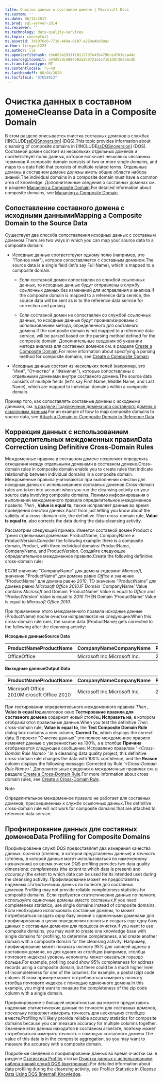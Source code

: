 ```yaml
---
title: Очистка данных в составном домене | Microsoft Docs
ms.custom: ''
ms.date: 06/13/2017
ms.prod: sql-server-2014
ms.reviewer: ''
ms.technology: data-quality-services
ms.topic: conceptual
ms.assetid: 7d1076e0-7710-469a-9107-e293e4bd80ac
author: lrtoyou1223
ms.author: lle
ms.openlocfilehash: c9e00342933f18112707e43b479bced763eca44c
ms.sourcegitcommit: ad4d92dce894592a259721a1571b1d8736abacdb
ms.translationtype: MT
ms.contentlocale: ru-RU
ms.lasthandoff: 08/04/2020
ms.locfileid: "87658413"
---
```

# <a name="cleanse-data-in-a-composite-domain"></a><span data-ttu-id="b667d-102">Очистка данных в составном домене</span><span class="sxs-lookup"><span data-stu-id="b667d-102">Cleanse Data in a Composite Domain</span></span>
  <span data-ttu-id="b667d-103">В этом разделе описывается очистка составных доменов в службах [!INCLUDE[ssDQSnoversion](../includes/ssdqsnoversion-md.md)] (DQS).</span><span class="sxs-lookup"><span data-stu-id="b667d-103">This topic provides information about cleansing of composite domains in [!INCLUDE[ssDQSnoversion](../includes/ssdqsnoversion-md.md)] (DQS).</span></span> <span data-ttu-id="b667d-104">Составной домен состоит из нескольких отдельных доменов и соответствует полю данных, которое включает несколько связанных терминов.</span><span class="sxs-lookup"><span data-stu-id="b667d-104">A composite domain consists of two or more single domains, and maps to a data field that consists of multiple related terms.</span></span> <span data-ttu-id="b667d-105">Отдельные домены в составном домене должны иметь общие области набора знаний.</span><span class="sxs-lookup"><span data-stu-id="b667d-105">The individual domains in a composite domain must have a common area of knowledge.</span></span> <span data-ttu-id="b667d-106">Дополнительные сведения о составных доменах см. в разделе [Managing a Composite Domain](../../2014/data-quality-services/managing-a-composite-domain.md).</span><span class="sxs-lookup"><span data-stu-id="b667d-106">For detailed information about composite domains, see [Managing a Composite Domain](../../2014/data-quality-services/managing-a-composite-domain.md).</span></span>  
  
##  <a name="mapping-a-composite-domain-to-the-source-data"></a><a name="Mapping"></a> <span data-ttu-id="b667d-107">Сопоставление составного домена с исходными данными</span><span class="sxs-lookup"><span data-stu-id="b667d-107">Mapping a Composite Domain to the Source Data</span></span>  
 <span data-ttu-id="b667d-108">Существует два способа сопоставления исходных данных с составным доменом.</span><span class="sxs-lookup"><span data-stu-id="b667d-108">There are two ways in which you can map your source data to a composite domain:</span></span>  
  
-   <span data-ttu-id="b667d-109">Исходные данные соответствуют одному полю (например, это "Полное имя"), которое сопоставляется с составным доменом.</span><span class="sxs-lookup"><span data-stu-id="b667d-109">The source data is a single field (let's say Full Name), which is mapped to a composite domain.</span></span>  
  
    -   <span data-ttu-id="b667d-110">Если составной домен сопоставлен со службой ссылочных данных, то исходные данные будут отправлены в службу ссылочных данных без изменений для исправления и анализа.</span><span class="sxs-lookup"><span data-stu-id="b667d-110">If the composite domain is mapped to a reference data service, the source data will be sent as is to the reference data service for correction and parsing.</span></span>  
  
    -   <span data-ttu-id="b667d-111">Если составной домен не сопоставлен со службой ссылочных данных, то исходные данные будут проанализированы с использованием метода, определенного для составного домена.</span><span class="sxs-lookup"><span data-stu-id="b667d-111">If the composite domain is not mapped to a reference data service, will be parsed based on the parsing method defined for the composite domain.</span></span> <span data-ttu-id="b667d-112">Дополнительные сведения об указании метода анализа для составных доменов см. в разделе [Create a Composite Domain](../../2014/data-quality-services/create-a-composite-domain.md).</span><span class="sxs-lookup"><span data-stu-id="b667d-112">For more information about specifying a parsing method for composite domains, see [Create a Composite Domain](../../2014/data-quality-services/create-a-composite-domain.md)</span></span>  
  
-   <span data-ttu-id="b667d-113">Исходные данные состоят из нескольких полей (например, это "Имя", "Отчество" и "Фамилия"), которые сопоставлены с отдельными доменами внутри составного домена.</span><span class="sxs-lookup"><span data-stu-id="b667d-113">The source data consists of multiple fields (let's say First Name, Middle Name, and Last Name), which are mapped to individual domains within a composite domain.</span></span>  
  
 <span data-ttu-id="b667d-114">Пример того, как сопоставлять составные домены с исходными данными, см. [в разделе Подключение домена или составного домена к ссылочным данным](../../2014/data-quality-services/attach-a-domain-or-composite-domain-to-reference-data.md).</span><span class="sxs-lookup"><span data-stu-id="b667d-114">For an example of how to map composite domains to source data, see [Attach a Domain or Composite Domain to Reference Data](../../2014/data-quality-services/attach-a-domain-or-composite-domain-to-reference-data.md).</span></span>  
  
##  <a name="data-correction-using-definitive-cross-domain-rules"></a><a name="CDCorrection"></a> <span data-ttu-id="b667d-115">Коррекция данных с использованием определительных междоменных правил</span><span class="sxs-lookup"><span data-stu-id="b667d-115">Data Correction using Definitive Cross-Domain Rules</span></span>  
 <span data-ttu-id="b667d-116">Междоменные правила в составном домене позволяют определять отношения между отдельными доменами в составном домене.</span><span class="sxs-lookup"><span data-stu-id="b667d-116">Cross-domain rules in composite domain enable you to create rules that indicate relationship between individual domains in a composite domain.</span></span> <span data-ttu-id="b667d-117">Междоменные правила учитываются при выполнении очистки для исходных данных с использованием составных доменов.</span><span class="sxs-lookup"><span data-stu-id="b667d-117">Cross-domain rules are taken into account when you run the cleansing activity on your source data involving composite domains.</span></span> <span data-ttu-id="b667d-118">Помимо информирования о выполнении междоменного правила определительное междоменное правило *Then* , **Value is equal to**, также исправляет данные во время проведения очистки данных.</span><span class="sxs-lookup"><span data-stu-id="b667d-118">Apart from just letting you know about the validity of a cross-domain rule, the definitive *Then* cross-domain rule, **Value is equal to**, also corrects the data during the data-cleansing activity.</span></span>  
  
 <span data-ttu-id="b667d-119">Рассмотрим следующий пример. Имеется составной домен Product с тремя отдельными доменами: ProductName, CompanyName и ProductVersion.</span><span class="sxs-lookup"><span data-stu-id="b667d-119">Consider the following example: there is a composite domain, Product, with three individual domains: ProductName, CompanyName, and ProductVersion.</span></span> <span data-ttu-id="b667d-120">Создайте следующее определительное междоменное правило:</span><span class="sxs-lookup"><span data-stu-id="b667d-120">Create the following definitive cross-domain rule:</span></span>  
  
 <span data-ttu-id="b667d-121">ЕСЛИ значение "CompanyName" для домена содержит *Microsoft*, значение "ProductName" для домена равно *Office* и значение "ProductName" для домена равно *2010*, ТО значение "ProductName" для домена равно *Microsoft Office 2010*.</span><span class="sxs-lookup"><span data-stu-id="b667d-121">IF Domain 'CompanyName' Value contains *Microsoft* and Domain 'ProductName' Value is equal to *Office* and 'ProductVersion' Value is equal to *2010* THEN Domain 'ProductName' Value is equal to *Microsoft Office 2010*.</span></span>  
  
 <span data-ttu-id="b667d-122">При применении этого междоменного правила исходные данные (ProductName) после очистки исправляются на следующие:</span><span class="sxs-lookup"><span data-stu-id="b667d-122">When this cross-domain rule runs, the source data (ProductName) gets corrected to the following after the cleansing activity:</span></span>  
  
 <span data-ttu-id="b667d-123">**Исходные данные**</span><span class="sxs-lookup"><span data-stu-id="b667d-123">**Source Data**</span></span>  
  
|<span data-ttu-id="b667d-124">ProductName</span><span class="sxs-lookup"><span data-stu-id="b667d-124">ProductName</span></span>|<span data-ttu-id="b667d-125">CompanyName</span><span class="sxs-lookup"><span data-stu-id="b667d-125">CompanyName</span></span>|<span data-ttu-id="b667d-126">ProductVersion</span><span class="sxs-lookup"><span data-stu-id="b667d-126">ProductVersion</span></span>|  
|-----------------|-----------------|--------------------|  
|<span data-ttu-id="b667d-127">Office</span><span class="sxs-lookup"><span data-stu-id="b667d-127">Office</span></span>|<span data-ttu-id="b667d-128">Microsoft Inc.</span><span class="sxs-lookup"><span data-stu-id="b667d-128">Microsoft Inc.</span></span>|<span data-ttu-id="b667d-129">2010</span><span class="sxs-lookup"><span data-stu-id="b667d-129">2010</span></span>|  
  
 <span data-ttu-id="b667d-130">**Выходные данные**</span><span class="sxs-lookup"><span data-stu-id="b667d-130">**Output Data**</span></span>  
  
|<span data-ttu-id="b667d-131">ProductName</span><span class="sxs-lookup"><span data-stu-id="b667d-131">ProductName</span></span>|<span data-ttu-id="b667d-132">CompanyName</span><span class="sxs-lookup"><span data-stu-id="b667d-132">CompanyName</span></span>|<span data-ttu-id="b667d-133">ProductVersion</span><span class="sxs-lookup"><span data-stu-id="b667d-133">ProductVersion</span></span>|  
|-----------------|-----------------|--------------------|  
|<span data-ttu-id="b667d-134">Microsoft Office 2010</span><span class="sxs-lookup"><span data-stu-id="b667d-134">Microsoft Office 2010</span></span>|<span data-ttu-id="b667d-135">Microsoft Inc.</span><span class="sxs-lookup"><span data-stu-id="b667d-135">Microsoft Inc.</span></span>|<span data-ttu-id="b667d-136">2010</span><span class="sxs-lookup"><span data-stu-id="b667d-136">2010</span></span>|  
  
 <span data-ttu-id="b667d-137">При тестировании определительного междоменного правила *Then* , **Value is equal to**диалоговое окно **Тестирование правила для составного домена** содержит новый столбец **Исправить на**, в котором отображаются правильные данные.</span><span class="sxs-lookup"><span data-stu-id="b667d-137">When you test the definitive *Then* cross-domain rule, **Value is equal to**, the **Test Composite Domain Rule** dialog box contains a new column, **Correct To**, which displays the correct data.</span></span> <span data-ttu-id="b667d-138">В проекте "Очистка данных" это полное междоменное правило изменяет данные с уверенностью на 100%, а в столбце **Причина** отображается следующее сообщение: Исправлено правилом ' *\<Cross-Domain Rule Name>* '.</span><span class="sxs-lookup"><span data-stu-id="b667d-138">In a cleansing data quality project, this definitive cross-domain rule changes the data with 100% confidence, and the **Reason** column displays the following message: Corrected by Rule '*\<Cross-Domain Rule Name>*'.</span></span> <span data-ttu-id="b667d-139">Дополнительные сведения о междоменных правилах см. в разделе [Create a Cross-Domain Rule](../../2014/data-quality-services/create-a-cross-domain-rule.md).</span><span class="sxs-lookup"><span data-stu-id="b667d-139">For more information about cross domain rules, see [Create a Cross-Domain Rule](../../2014/data-quality-services/create-a-cross-domain-rule.md).</span></span>  
  
> [!NOTE]  
>  <span data-ttu-id="b667d-140">Определительное междоменное правило не работает для составных доменов, присоединенных к службе ссылочных данных.</span><span class="sxs-lookup"><span data-stu-id="b667d-140">The definitive cross-domain rule will not work for composite domains that are attached to reference data service.</span></span>  
  
##  <a name="data-profiling-for-composite-domains"></a><a name="DataProfiling"></a><span data-ttu-id="b667d-141">Профилирование данных для составных доменов</span><span class="sxs-lookup"><span data-stu-id="b667d-141">Data Profiling for Composite Domains</span></span>  
 <span data-ttu-id="b667d-142">Профилирование служб DQS предоставляет два измерения качества данных: *полнота* (степень, в которой представлены данные) и *точность* (степень, в которой данные могут использоваться по намеченному назначению) во время очистки.</span><span class="sxs-lookup"><span data-stu-id="b667d-142">DQS profiling provides two data quality dimensions: *completeness* (the extent to which data is present) and *accuracy* (the extent to which data can be used for its intended use) during the cleansing activity.</span></span> <span data-ttu-id="b667d-143">Профилирование может не предоставлять надежных статистических данных по полноте для составных доменов.</span><span class="sxs-lookup"><span data-stu-id="b667d-143">Profiling may not provide reliable completeness statistics for composite domains.</span></span> <span data-ttu-id="b667d-144">Если требуются статистические данные по полноте, используйте одиночные домены вместо составных.</span><span class="sxs-lookup"><span data-stu-id="b667d-144">If you need completeness statistics, use single domains instead of composite domains.</span></span> <span data-ttu-id="b667d-145">Если необходимо использовать составные домены, то может потребоваться создать одну базу знаний с одиночными доменами для профилирования в целях определения полноты и создать еще одну базу данных с составным доменом для процесса очистки.</span><span class="sxs-lookup"><span data-stu-id="b667d-145">If you want to use composite domains, you may want to create one knowledge base with single domains for profiling, to determine completeness, and create another domain with a composite domain for the cleansing activity.</span></span> <span data-ttu-id="b667d-146">Например, профилирование может показать полноту 95% для записей адреса в составном домене, но для одного из столбцов (например, столбца почтового индекса) уровень неполноты может оказаться гораздо больше.</span><span class="sxs-lookup"><span data-stu-id="b667d-146">For example, profiling could show 95% completeness for address records using a composite domain, but there could be a much higher level of incompleteness for one of the columns, for example, a postal (zip) code column.</span></span> <span data-ttu-id="b667d-147">В этом примере может потребоваться измерить полноту столбца почтового индекса с помощью одиночного домена.</span><span class="sxs-lookup"><span data-stu-id="b667d-147">In this example, you might want to measure the completeness of the zip code column with a single domain.</span></span>  
  
 <span data-ttu-id="b667d-148">Профилирование с большей вероятностью вы можете предоставить надежные статистические данные по точности для составных доменов, поскольку позволяет измерить точность для нескольких столбцов вместе.</span><span class="sxs-lookup"><span data-stu-id="b667d-148">Profiling will likely provide reliable accuracy statistics for composite domains because you can measure accuracy for multiple columns together.</span></span> <span data-ttu-id="b667d-149">Значение этих данных находится в составном агрегате, поэтому может потребоваться измерить точность с помощью составного домена.</span><span class="sxs-lookup"><span data-stu-id="b667d-149">The value of this data is in the composite aggregation, so you may want to measure the accuracy with a composite domain.</span></span>  
  
 <span data-ttu-id="b667d-150">Подробные сведения о профилировании данных во время очистки см. в разделе [Статистика Profiler](../../2014/data-quality-services/cleanse-data-using-dqs-internal-knowledge.md#Profiler) статьи [Очистка данных с использованием набора знаний служб DQS &#40;внутренних&#41;](../../2014/data-quality-services/cleanse-data-using-dqs-internal-knowledge.md).</span><span class="sxs-lookup"><span data-stu-id="b667d-150">For detailed information about data profiling during the cleansing activity, see [Profiler Statistics](../../2014/data-quality-services/cleanse-data-using-dqs-internal-knowledge.md#Profiler) in [Cleanse Data Using DQS &#40;Internal&#41; Knowledge](../../2014/data-quality-services/cleanse-data-using-dqs-internal-knowledge.md).</span></span>  
  
  
